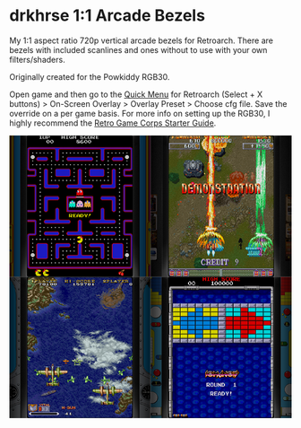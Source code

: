 # drkhrse 1:1 Arcade Bezels
My 1:1 aspect ratio 720p vertical arcade bezels for Retroarch. There are bezels with included scanlines and ones without to use with your own filters/shaders.

Originally created for the Powkiddy RGB30.

Open game and then go to the [Quick Menu](https://github.com/OnionUI/Onion/wiki/Global-Shortcuts) for Retroarch (Select + X buttons) > On-Screen Overlay > Overlay Preset > Choose cfg file. Save the override on a per game basis. For more info on setting up the RGB30, I highly recommend the [Retro Game Corps Starter Guide](https://retrogamecorps.com/2023/10/27/powkiddy-rgb30-starter-guide/#Bezels).

![Screenshot](/screenshots/overview.png)
